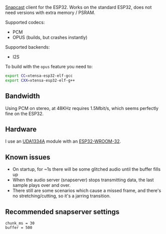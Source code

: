 [Snapcast](https://github.com/badaix/snapcast) client for the ESP32. Works on the standard ESP32, does not need versions with extra memory / PSRAM.

Supported codecs:
- PCM
- OPUS (builds, but crashes instantly)

Supported backends:
- I2S

To build with the `opus` feature you need to:
```bash
export CC=xtensa-esp32-elf-gcc
export CXX=xtensa-esp32-elf-g++
```

## Bandwidth

Using PCM on stereo, at 48KHz requires 1.5Mbit/s, which seems perfectly fine on the ESP32.

## Hardware

I use an [UDA1334A](https://nl.aliexpress.com/item/1005006140641304.html) module with an [ESP32-WROOM-32](https://nl.aliexpress.com/item/1005006500507950.html).

## Known issues

- On startup, for ~1s there will be some glitched audio until the buffer fills up
- When the audio server (snapserver) stops transmitting data, the last sample plays over and over.
- There still are some scenarios which cause a missed frame, and there's no stretching/cutting, so it's a jarring transition.

## Recommended snapserver settings

```
chunk_ms = 30
buffer = 500
```
